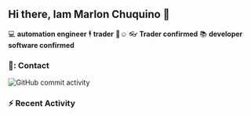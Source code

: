 ## Hi there, Iam Marlon Chuquino 👋

:computer: **automation engineer**
🕴️ **trader** 💸☺️
👓 **Trader confirmed**
📚 **developer software confirmed**

### 🤠: Contact
![GitHub commit activity](https://img.shields.io/github/commit-activity/m/marlonchca3/marlonchca3)

### :zap: Recent Activity
<!--START_SECTION:activity-->

<!--END_SECTION:activity-->



